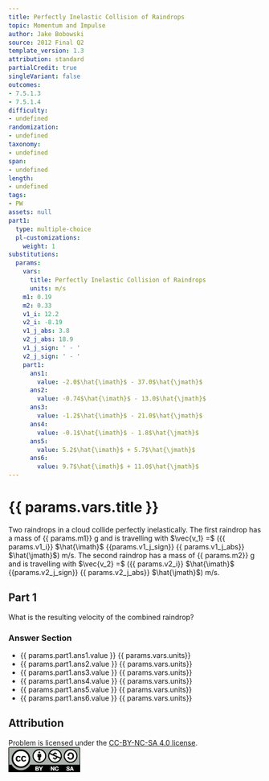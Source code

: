 ```yaml
---
title: Perfectly Inelastic Collision of Raindrops
topic: Momentum and Impulse
author: Jake Bobowski
source: 2012 Final Q2
template_version: 1.3
attribution: standard
partialCredit: true
singleVariant: false
outcomes:
- 7.5.1.3
- 7.5.1.4
difficulty:
- undefined
randomization:
- undefined
taxonomy:
- undefined
span:
- undefined
length:
- undefined
tags:
- PW
assets: null
part1:
  type: multiple-choice
  pl-customizations:
    weight: 1
substitutions:
  params:
    vars:
      title: Perfectly Inelastic Collision of Raindrops
      units: m/s
    m1: 0.19
    m2: 0.33
    v1_i: 12.2
    v2_i: -8.19
    v1_j_abs: 3.8
    v2_j_abs: 18.9
    v1_j_sign: ' - '
    v2_j_sign: ' - '
    part1:
      ans1:
        value: -2.0$\hat{\imath}$ - 37.0$\hat{\jmath}$
      ans2:
        value: -0.74$\hat{\imath}$ - 13.0$\hat{\jmath}$
      ans3:
        value: -1.2$\hat{\imath}$ - 21.0$\hat{\jmath}$
      ans4:
        value: -0.1$\hat{\imath}$ - 1.8$\hat{\jmath}$
      ans5:
        value: 5.2$\hat{\imath}$ + 5.7$\hat{\jmath}$
      ans6:
        value: 9.7$\hat{\imath}$ + 11.0$\hat{\jmath}$
---
```

# {{ params.vars.title }}
Two raindrops in a cloud collide perfectly inelastically. The first raindrop has a mass of {{ params.m1}} g and is travelling with $\vec{v_1} =$ ({{ params.v1_i}} $\hat{\imath}$ {{params.v1_j_sign}} {{ params.v1_j_abs}} $\hat{\jmath}$) m/s.
The second raindrop has a mass of {{ params.m2}} g and is travelling with $\vec{v_2} =$ ({{ params.v2_i}} $\hat{\imath}$ {{params.v2_j_sign}} {{ params.v2_j_abs}} $\hat{\jmath}$) m/s.

## Part 1

What is the resulting velocity of the combined raindrop?

### Answer Section

- {{ params.part1.ans1.value }} {{ params.vars.units}}
- {{ params.part1.ans2.value }} {{ params.vars.units}}
- {{ params.part1.ans3.value }} {{ params.vars.units}}
- {{ params.part1.ans4.value }} {{ params.vars.units}}
- {{ params.part1.ans5.value }} {{ params.vars.units}}
- {{ params.part1.ans6.value }} {{ params.vars.units}}

## Attribution

Problem is licensed under the [CC-BY-NC-SA 4.0 license](https://creativecommons.org/licenses/by-nc-sa/4.0/).<br> ![The Creative Commons 4.0 license requiring attribution-BY, non-commercial-NC, and share-alike-SA license.](https://raw.githubusercontent.com/firasm/bits/master/by-nc-sa.png)